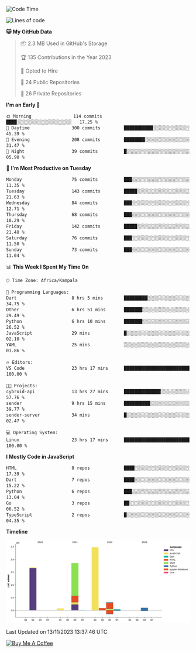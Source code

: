 <!--START_SECTION:waka-->
![Code Time](http://img.shields.io/badge/Code%20Time-219%20hrs%2020%20mins-blue)

![Lines of code](https://img.shields.io/badge/From%20Hello%20World%20I%27ve%20Written-6.6%20million%20lines%20of%20code-blue)

**🐱 My GitHub Data** 

> 📦 2.3 MB Used in GitHub's Storage 
 > 
> 🏆 135 Contributions in the Year 2023
 > 
> 💼 Opted to Hire
 > 
> 📜 24 Public Repositories 
 > 
> 🔑 26 Private Repositories 
 > 
**I'm an Early 🐤** 

```text
🌞 Morning                114 commits         ████░░░░░░░░░░░░░░░░░░░░░   17.25 % 
🌆 Daytime                300 commits         ███████████░░░░░░░░░░░░░░   45.39 % 
🌃 Evening                208 commits         ████████░░░░░░░░░░░░░░░░░   31.47 % 
🌙 Night                  39 commits          █░░░░░░░░░░░░░░░░░░░░░░░░   05.90 % 
```
📅 **I'm Most Productive on Tuesday** 

```text
Monday                   75 commits          ███░░░░░░░░░░░░░░░░░░░░░░   11.35 % 
Tuesday                  143 commits         █████░░░░░░░░░░░░░░░░░░░░   21.63 % 
Wednesday                84 commits          ███░░░░░░░░░░░░░░░░░░░░░░   12.71 % 
Thursday                 68 commits          ███░░░░░░░░░░░░░░░░░░░░░░   10.29 % 
Friday                   142 commits         █████░░░░░░░░░░░░░░░░░░░░   21.48 % 
Saturday                 76 commits          ███░░░░░░░░░░░░░░░░░░░░░░   11.50 % 
Sunday                   73 commits          ███░░░░░░░░░░░░░░░░░░░░░░   11.04 % 
```


📊 **This Week I Spent My Time On** 

```text
🕑︎ Time Zone: Africa/Kampala

💬 Programming Languages: 
Dart                     8 hrs 5 mins        █████████░░░░░░░░░░░░░░░░   34.75 % 
Other                    6 hrs 51 mins       ███████░░░░░░░░░░░░░░░░░░   29.49 % 
Python                   6 hrs 10 mins       ███████░░░░░░░░░░░░░░░░░░   26.52 % 
JavaScript               29 mins             █░░░░░░░░░░░░░░░░░░░░░░░░   02.10 % 
YAML                     25 mins             ░░░░░░░░░░░░░░░░░░░░░░░░░   01.86 % 

🔥 Editors: 
VS Code                  23 hrs 17 mins      █████████████████████████   100.00 % 

🐱‍💻 Projects: 
cybroid-api              13 hrs 27 mins      ██████████████░░░░░░░░░░░   57.76 % 
sender                   9 hrs 15 mins       ██████████░░░░░░░░░░░░░░░   39.77 % 
sender-server            34 mins             █░░░░░░░░░░░░░░░░░░░░░░░░   02.47 % 

💻 Operating System: 
Linux                    23 hrs 17 mins      █████████████████████████   100.00 % 
```

**I Mostly Code in JavaScript** 

```text
HTML                     8 repos             ████░░░░░░░░░░░░░░░░░░░░░   17.39 % 
Dart                     7 repos             ████░░░░░░░░░░░░░░░░░░░░░   15.22 % 
Python                   6 repos             ███░░░░░░░░░░░░░░░░░░░░░░   13.04 % 
Go                       3 repos             ██░░░░░░░░░░░░░░░░░░░░░░░   06.52 % 
TypeScript               2 repos             █░░░░░░░░░░░░░░░░░░░░░░░░   04.35 % 
```



**Timeline**

![Lines of Code chart](https://raw.githubusercontent.com/drexhacker/drexhacker/main/assets/bar_graph.png)


 Last Updated on 13/11/2023 13:37:46 UTC
<!--END_SECTION:waka-->

<a href="https://www.buymeacoffee.com/drexsoftorg" target="_blank"><img src="https://www.buymeacoffee.com/assets/img/custom_images/orange_img.png" alt="Buy Me A Coffee" style="height: 41px !important;width: 174px !important;box-shadow: 0px 3px 2px 0px rgba(190, 190, 190, 0.5) !important;-webkit-box-shadow: 0px 3px 2px 0px rgba(190, 190, 190, 0.5) !important;" ></a>


<!---
drexhacker/drexhacker is a ✨ special ✨ repository because its `README.md` (this file) appears on your GitHub profile.
You can click the Preview link to take a look at your changes.
--->
